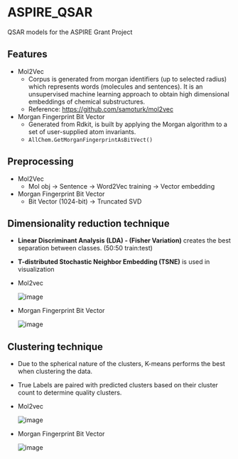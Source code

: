# ASPIRE_QSAR
QSAR models for the ASPIRE Grant Project

## Features
- Mol2Vec 
  - Corpus is generated from morgan identifiers (up to selected radius) which represents words (molecules and sentences). 
    It is an unsupervised machine learning approach to obtain high dimensional embeddings of chemical substructures.
  - Reference: https://github.com/samoturk/mol2vec
- Morgan Fingerprint Bit Vector
   - Generated from Rdkit, is built by applying the Morgan algorithm to a set of user-supplied atom invariants. 
   - `AllChem.GetMorganFingerprintAsBitVect()`
   
## Preprocessing
- Mol2Vec 
  - Mol obj -> Sentence -> Word2Vec training -> Vector embedding
- Morgan Fingerprint Bit Vector
  - Bit Vector (1024-bit) -> Truncated SVD

## Dimensionality reduction technique
- **Linear Discriminant Analysis (LDA) - (Fisher Variation)** creates the best separation between classes. (50:50 train:test)
- **T-distributed Stochastic Neighbor Embedding (TSNE)** is used in visualization
- Mol2vec

  ![image](https://user-images.githubusercontent.com/69520909/181805262-2ccc023b-9eb2-45f0-9dd7-65936a974ea6.png)
  
- Morgan Fingerprint Bit Vector

  ![image](https://user-images.githubusercontent.com/69520909/181805431-1025ef69-9a04-4d0b-9b3e-d5cb6a6108b8.png)


## Clustering technique
- Due to the spherical nature of the clusters, K-means performs the best when clustering the data.
- True Labels are paired with predicted clusters based on their cluster count to determine quality clusters.
- Mol2vec
  
  ![image](https://user-images.githubusercontent.com/69520909/181806173-287d101e-1db0-40f1-a479-036f4fe0bbbd.png)

- Morgan Fingerprint Bit Vector

  ![image](https://user-images.githubusercontent.com/69520909/181806239-bcdc8c3c-6484-47c0-99de-9ee01f750bc5.png)
 
  

  
   
  
